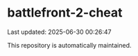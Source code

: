 # battlefront-2-cheat

Last updated: 2025-06-30 00:26:47

This repository is automatically maintained.
